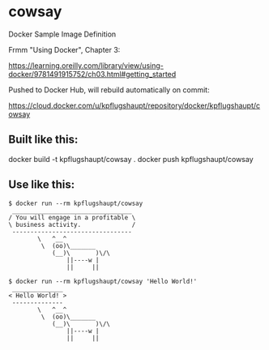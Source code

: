 # cowsay
Docker Sample Image Definition

Frmm "Using Docker", Chapter 3: 

https://learning.oreilly.com/library/view/using-docker/9781491915752/ch03.html#getting_started

Pushed to Docker Hub, will rebuild automatically on commit:

https://cloud.docker.com/u/kpflugshaupt/repository/docker/kpflugshaupt/cowsay

## Built like this:
docker build -t kpflugshaupt/cowsay .
docker push kpflugshaupt/cowsay

## Use like this:

    $ docker run --rm kpflugshaupt/cowsay
     _________________________________
    / You will engage in a profitable \
    \ business activity.              /
     ---------------------------------
            \   ^__^
             \  (oo)\_______
                (__)\       )\/\
                    ||----w |
                    ||     ||

    $ docker run --rm kpflugshaupt/cowsay 'Hello World!'
     ______________
    < Hello World! >
     --------------
            \   ^__^
             \  (oo)\_______
                (__)\       )\/\
                    ||----w |
                    ||     ||

